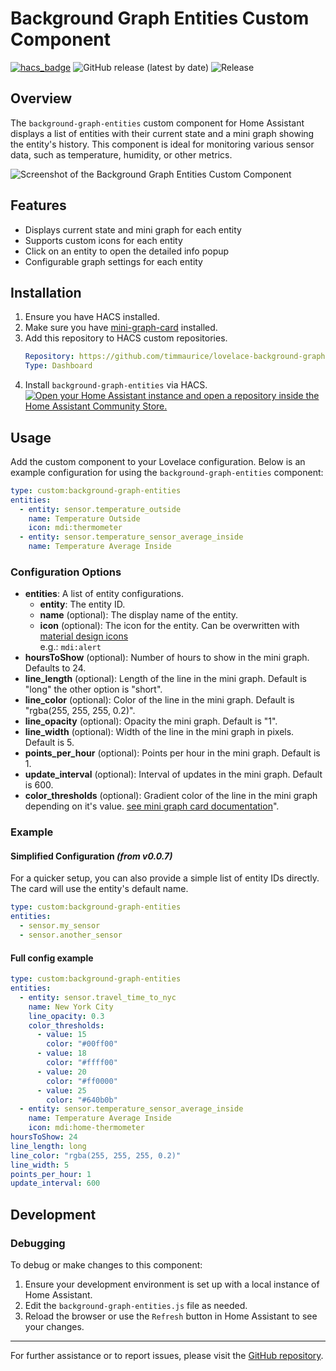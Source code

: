 # Background Graph Entities Custom Component

[![hacs_badge](https://img.shields.io/badge/HACS-Default-41BDF5.svg?style=for-the-badge)](https://github.com/timmaurice/lovelace-background-graph-entities)
![GitHub release (latest by date)](https://img.shields.io/github/downloads/timmaurice/lovelace-background-graph-entities/total?style=for-the-badge)
![Release](https://img.shields.io/github/v/release/timmaurice/lovelace-background-graph-entities?style=for-the-badge)

## Overview

The `background-graph-entities` custom component for Home Assistant displays a list of entities with their current state and a mini graph showing the entity's history. This component is ideal for monitoring various sensor data, such as temperature, humidity, or other metrics.

![Screenshot of the Background Graph Entities Custom Component](https://raw.githubusercontent.com/timmaurice/lovelace-background-graph-entities/refs/heads/main/image.png)

## Features

- Displays current state and mini graph for each entity
- Supports custom icons for each entity
- Click on an entity to open the detailed info popup
- Configurable graph settings for each entity

## Installation

1. Ensure you have HACS installed.
2. Make sure you have [mini-graph-card](https://github.com/kalkih/mini-graph-card) installed.
3. Add this repository to HACS custom repositories.
   ```yaml
   Repository: https://github.com/timmaurice/lovelace-background-graph-entities
   Type: Dashboard
   ```
4. Install `background-graph-entities` via HACS.<br>
   [![Open your Home Assistant instance and open a repository inside the Home Assistant Community Store.](https://my.home-assistant.io/badges/hacs_repository.svg)](https://my.home-assistant.io/redirect/hacs_repository/?owner=timmaurice&repository=lovelace-background-graph-entities&category=Dashboard)

## Usage

Add the custom component to your Lovelace configuration. Below is an example configuration for using the `background-graph-entities` component:

```yaml
type: custom:background-graph-entities
entities:
  - entity: sensor.temperature_outside
    name: Temperature Outside
    icon: mdi:thermometer
  - entity: sensor.temperature_sensor_average_inside
    name: Temperature Average Inside
```

### Configuration Options

- **entities**: A list of entity configurations.
  - **entity**: The entity ID.
  - **name** (optional): The display name of the entity.
  - **icon** (optional): The icon for the entity. Can be overwritten with [material design icons](https://pictogrammers.com/library/mdi/)<br>e.g.: `mdi:alert`
- **hoursToShow** (optional): Number of hours to show in the mini graph. Defaults to 24.
- **line_length** (optional): Length of the line in the mini graph. Default is "long" the other option is "short".
- **line_color** (optional): Color of the line in the mini graph. Default is "rgba(255, 255, 255, 0.2)".
- **line_opacity** (optional): Opacity the mini graph. Default is "1".
- **line_width** (optional): Width of the line in the mini graph in pixels. Default is 5.
- **points_per_hour** (optional): Points per hour in the mini graph. Default is 1.
- **update_interval** (optional): Interval of updates in the mini graph. Default is 600.
- **color_thresholds** (optional): Gradient color of the line in the mini graph depending on it's value. [see mini graph card documentation](https://github.com/kalkih/mini-graph-card?tab=readme-ov-file#dynamic-line-color)".

### Example

#### Simplified Configuration _(from v0.0.7)_

For a quicker setup, you can also provide a simple list of entity IDs directly. The card will use the entity's default name.

```yaml
type: custom:background-graph-entities
entities:
  - sensor.my_sensor
  - sensor.another_sensor
```

#### Full config example

```yaml
type: custom:background-graph-entities
entities:
  - entity: sensor.travel_time_to_nyc
    name: New York City
    line_opacity: 0.3
    color_thresholds:
      - value: 15
        color: "#00ff00"
      - value: 18
        color: "#ffff00"
      - value: 20
        color: "#ff0000"
      - value: 25
        color: "#640b0b"
  - entity: sensor.temperature_sensor_average_inside
    name: Temperature Average Inside
    icon: mdi:home-thermometer
hoursToShow: 24
line_length: long
line_color: "rgba(255, 255, 255, 0.2)"
line_width: 5
points_per_hour: 1
update_interval: 600
```

## Development

### Debugging

To debug or make changes to this component:

1. Ensure your development environment is set up with a local instance of Home Assistant.
2. Edit the `background-graph-entities.js` file as needed.
3. Reload the browser or use the `Refresh` button in Home Assistant to see your changes.

---

For further assistance or to report issues, please visit the [GitHub repository](https://github.com/timmaurice/lovelace-background-graph-entities).
